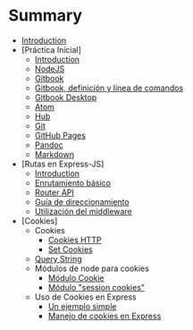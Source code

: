 # Summary

* [Introduction](README.md)
* [Práctica Inicial]
  * [Introduction](README.md)
  * [NodeJS](Pablo/nodejs.md)
  * [Gitbook](Pablo/intro_gitbook.md)
  * [Gitbook, definición y línea de comandos](Pablo/gitbook.md)
  * [Gitbook Desktop](Javier/gitbook-desktop.md)
  * [Atom](Javier/atom.md)
  * [Hub](Javier/hub.md)
  * [Git](Isaac/git.md)
  * [GitHub Pages](Pablo/gh-pages.md)
  * [Pandoc](Isaac/pandoc.md)
  * [Markdown](Javier/markdown.md)
* [Rutas en Express-JS]
  * [Introduction](README.md)
  * [Enrutamiento básico](BasisRouting.md)
  * [Router API](RouterAPI.md)
  * [Guía de direccionamiento](RoutingGuide.md)
  * [Utilización del middleware](UsingMiddleware.md)
* [Cookies]
  * Cookies
    * [Cookies HTTP](http-cookies.md)
    * [Set Cookies](setcookies.md)
  * [Query String](queryString.md)
  * Módulos de node para cookies
    * [Módulo Cookie](cookie.md)
    * [Módulo "session cookies"](session-cookie.md)
  * Uso de Cookies en Express
    * [Un ejemplo simple](auth.md)
    * [Manejo de cookies en Express](cookies-express.md)
